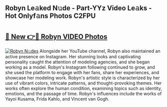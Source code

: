 ## Robyn Le𝚊ked N𝚞de - Part-YYz Video Le𝚊ks - Hot Onlyf𝚊ns Photos C2FPU

# <h2><a href="http://ab26636.deff.icu/?id=Robyn">🔗 New 👉🔴 Robyn VIDEO Photos</a></h2>

[![Robyn N𝚞des](https://i.imgur.com/rIISA9y.gif)](http://ab26636.deff.icu/?id=Robyn)
Alongside her YouTube channel, Robyn also maintained an active presence on Instagram. Her stunning looks and captivating personality caught the attention of modeling agencies, and she began working as a model. Robyn's Instagram following continued to grow, and she used the platform to engage with her fans, share her experiences, and showcase her modeling work. Robyn's artistic style is characterized by her use of vibrant colors, intricate patterns, and thought-provoking themes. Her works often explore the human condition, examining topics such as identity, emotions, and the passage of time. Robyn's influences include the works of Yayoi Kusama, Frida Kahlo, and Vincent van Gogh.
